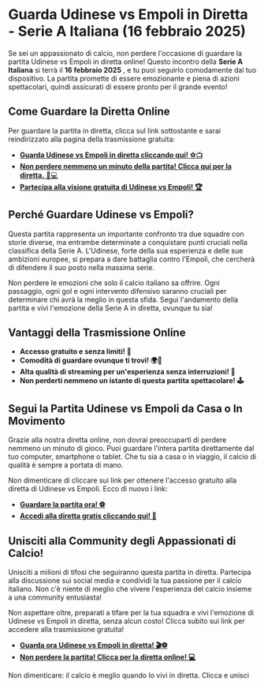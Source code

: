 # Guarda Udinese vs Empoli in Diretta - Serie A Italiana (16 febbraio 2025)

Se sei un appassionato di calcio, non perdere l'occasione di guardare la partita Udinese vs Empoli in diretta online! Questo incontro della **Serie A Italiana** si terrà il **16 febbraio 2025** , e tu puoi seguirlo comodamente dal tuo dispositivo. La partita promette di essere emozionante e piena di azioni spettacolari, quindi assicurati di essere pronto per il grande evento!

## Come Guardare la Diretta Online

Per guardare la partita in diretta, clicca sul link sottostante e sarai reindirizzato alla pagina della trasmissione gratuita:

- [**Guarda Udinese vs Empoli in diretta cliccando qui!** ⚽️📺](https://tinyurl.com/livestreamfreeo?st=Udinese+vs+Empoli&si=gh)
- [**Non perdere nemmeno un minuto della partita! Clicca qui per la diretta.** 🎯💻](https://tinyurl.com/livestreamfreeo?st=Udinese+vs+Empoli&si=gh)
- [**Partecipa alla visione gratuita di Udinese vs Empoli! 🏆**](https://tinyurl.com/livestreamfreeo?st=Udinese+vs+Empoli&si=gh)

## Perché Guardare Udinese vs Empoli?

Questa partita rappresenta un importante confronto tra due squadre con storie diverse, ma entrambe determinate a conquistare punti cruciali nella classifica della Serie A. L'Udinese, forte della sua esperienza e delle sue ambizioni europee, si prepara a dare battaglia contro l'Empoli, che cercherà di difendere il suo posto nella massima serie.

Non perdere le emozioni che solo il calcio italiano sa offrire. Ogni passaggio, ogni gol e ogni intervento difensivo saranno cruciali per determinare chi avrà la meglio in questa sfida. Segui l'andamento della partita e vivi l'emozione della Serie A in diretta, ovunque tu sia!

## Vantaggi della Trasmissione Online

- **Accesso gratuito e senza limiti! 🎉**
- **Comodità di guardare ovunque ti trovi! 🌍📱**
- **Alta qualità di streaming per un'esperienza senza interruzioni! 🚀**
- **Non perderti nemmeno un istante di questa partita spettacolare! 🕹️**

## Segui la Partita Udinese vs Empoli da Casa o In Movimento

Grazie alla nostra diretta online, non dovrai preoccuparti di perdere nemmeno un minuto di gioco. Puoi guardare l'intera partita direttamente dal tuo computer, smartphone o tablet. Che tu sia a casa o in viaggio, il calcio di qualità è sempre a portata di mano.

Non dimenticare di cliccare sui link per ottenere l'accesso gratuito alla diretta di Udinese vs Empoli. Ecco di nuovo i link:

- [**Guardare la partita ora! ⚽**](https://tinyurl.com/livestreamfreeo?st=Udinese+vs+Empoli&si=gh)
- [**Accedi alla diretta gratis cliccando qui! 📱**](https://tinyurl.com/livestreamfreeo?st=Udinese+vs+Empoli&si=gh)

## Unisciti alla Community degli Appassionati di Calcio!

Unisciti a milioni di tifosi che seguiranno questa partita in diretta. Partecipa alla discussione sui social media e condividi la tua passione per il calcio italiano. Non c'è niente di meglio che vivere l'esperienza del calcio insieme a una community entusiasta!

Non aspettare oltre, preparati a tifare per la tua squadra e vivi l'emozione di Udinese vs Empoli in diretta, senza alcun costo! Clicca subito sui link per accedere alla trasmissione gratuita!

- [**Guarda ora Udinese vs Empoli in diretta! 🎬⚽️**](https://tinyurl.com/livestreamfreeo?st=Udinese+vs+Empoli&si=gh)
- [**Non perdere la partita! Clicca per la diretta online! 💻**](https://tinyurl.com/livestreamfreeo?st=Udinese+vs+Empoli&si=gh)

Non dimenticare: il calcio è meglio quando lo vivi in diretta. Clicca e unisci
